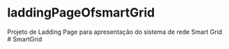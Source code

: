 # laddingPageOfsmartGrid
Projeto de Ladding Page para apresentação do sistema de rede Smart Grid
#   S m a r t G r i d  
 